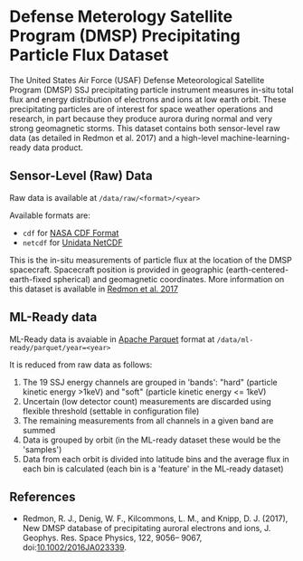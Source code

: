 # Defense Meterology Satellite Program (DMSP) Precipitating Particle Flux Dataset

The United States Air Force (USAF) Defense Meteorological Satellite Program (DMSP) SSJ precipitating particle instrument measures in-situ total flux and energy distribution of electrons and ions at low earth orbit. These precipitating particles are of interest for space weather operations and research, in part because they produce aurora during normal and very strong geomagnetic storms. This dataset contains both sensor-level raw data (as detailed in Redmon et al. 2017) and a high-level machine-learning-ready data product.

## Sensor-Level (Raw) Data

Raw data is available at `/data/raw/<format>/<year>`

Available formats are:
* `cdf` for [NASA CDF Format](https://cdf.gsfc.nasa.gov/)
* `netcdf` for [Unidata NetCDF](https://www.unidata.ucar.edu/software/netcdf/)

This is the in-situ measurements of particle flux at the location of the DMSP spacecraft. Spacecraft position is provided in geographic (earth-centered-earth-fixed spherical) and geomagnetic coordinates. More information on this dataset is available in [Redmon et al. 2017](https://doi.org/10.1002/2016JA023339)

## ML-Ready data 

ML-Ready data is avaiable in [Apache Parquet](https://parquet.apache.org/) format at `/data/ml-ready/parquet/year=<year>`

It is reduced from raw data as follows:

1. The 19 SSJ energy channels are grouped in 'bands': "hard" (particle kinetic energy >1keV) and "soft" (particle kinetic energy <= 1keV) 
2. Uncertain (low detector count) measurements are discarded using flexible threshold (settable in configuration file)
3. The remaining measurements from all channels in a given band are summed 
4. Data is grouped by orbit (in the ML-ready dataset these would be the 'samples')
5. Data from each orbit is divided into latitude bins and the average flux in each bin is calculated (each bin is a 'feature' in the ML-ready dataset)

## References

* Redmon, R. J., Denig, W. F., Kilcommons, L. M., and Knipp, D. J. (2017), New DMSP database of precipitating auroral electrons and ions, J. Geophys. Res. Space Physics, 122, 9056– 9067, doi:[10.1002/2016JA023339](https://doi.org/10.1002/2016JA023339).

